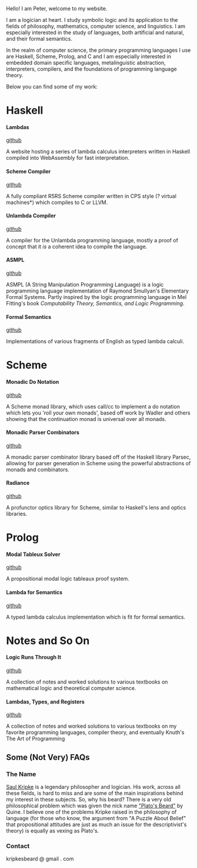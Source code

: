 Hello! I am Peter, welcome to my website.

I am a logician at heart. I study symbolic logic and its application to the fields of philosophy, mathematics, computer science, and linguistics. I am especially interested in 
the study of languages, both artificial and natural, and their formal semantics. 

In the realm of computer science, the primary programming languages I use are Haskell, Scheme, Prolog, and C and I am especially interested in embedded domain specific 
languages, metalinguistic abstraction, interpreters, compilers, and the foundations of programming language theory.



Below you can find some of my work:



# Haskell


#### Lambdas 

[github](https://github.com/KripkesBeard/lambda.io)

A website hosting a series of lambda calculus interpreters written in Haskell compiled into WebAssembly for fast interpretation. 


#### Scheme Compiler

[github]()

A fully compliant R5RS Scheme compiler written in CPS style (? virtual machines*) which compiles to C or LLVM. 


#### Unlambda Compiler

[github]()

A compiler for the Unlambda programming language, mostly a proof of concept that it *is* a coherent idea to compile the language.


#### ASMPL

[github]()

ASMPL (A String Manipulation Programming Language) is a logic programming language implementation of Raymond Smullyan's Elementary Formal Systems. Partly inspired by the logic 
programming language in Mel Fitting's book *Computability Theory, Semantics, and Logic Programming*.


#### Formal Semantics

[github]()

Implementations of various fragments of English as typed lambda calculi.



# Scheme

#### Monadic Do Notation

[github]()

A Scheme monad library, which uses call/cc to implement a do notation which lets you 'roll your own monads', based off work by Wadler and others showing that the continuation 
monad is universal over all monads.


#### Monadic Parser Combinators

[github]()

A monadic parser combinator library based off of the Haskell library Parsec, allowing for parser generation in Scheme using the powerful abstractions of monads and combinators.


#### Radiance

[github]()

A profunctor optics library for Scheme, similar to Haskell's lens and optics libraries. 



# Prolog

#### Modal Tableux Solver

[github]()

A propositional modal logic tableaux proof system.


#### Lambda for Semantics

[github]()

A typed lambda calculus implementation which is fit for formal semantics. 



# Notes and So On

#### Logic Runs Through It

[github](https://github.com/KripkesBeard/Logic-Runs-Through-It)

A collection of notes and worked solutions to various textbooks on mathematical logic and theoretical computer science.


#### Lambdas, Types, and Registers

[github](https://github.com/KripkesBeard/Lambdas-Types-and-Registers)

A collection of notes and worked solutions to various textbooks on my favorite programming languages, compiler theory, and eventually Knuth's The Art of Programming



## Some (Not Very) FAQs

### The Name

[Saul Kripke](https://en.wikipedia.org/wiki/Saul_Kripke) is a legendary philosopher and logician. His work, across all these fields, is hard to miss and are some of the main 
inspirations behind my interest in these subjects. So, why his beard? There is a very old philosophical problem which was given the nick name 
["Plato's Beard"](https://en.wikipedia.org/wiki/Plato%27s_beard) by Quine. I believe one of the problems Kripke raised in the philosophy of language (for those who know, the 
argument from "A Puzzle About Belief" that propositional attitudes are just as much an issue for the descriptivist's theory) is equally as vexing as Plato's.


### Contact

kripkesbeard @ gmail . com

